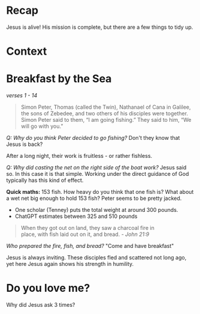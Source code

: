 # Recap
Jesus is alive!
His mission is complete, but there are a few things to tidy up.

# Context

# Breakfast by the Sea
_verses 1 - 14_
> Simon Peter, Thomas (called the Twin), Nathanael of Cana in Galilee, the sons of Zebedee, and two others of his disciples were together. Simon Peter said to them, “I am going fishing.” They said to him, “We will go with you.”

_Q: Why do you think Peter decided to go fishing?_
Don't they know that Jesus is back?

After a long night, their work is fruitless - or rather fishless.

_Q: Why did casting the net on the right side of the boat work?_
Jesus said so. In this case it is that simple.
Working under the direct guidance of God typically has this kind of effect.

**Quick maths:**
153 fish. How heavy do you think that one fish is? 
What about a wet net big enough to hold 153 fish? Peter seems to be pretty jacked.
 - One scholar (Tenney) puts the total weight at around 300 pounds.
 - ChatGPT estimates between 325 and 510 pounds

>When they got out on land, they saw a charcoal fire in place, with fish laid out on it, and bread. _- John 21:9_

_Who prepared the fire, fish, and bread?_
"Come and have breakfast"

Jesus is always inviting. These disciples fled and scattered not long ago, yet here Jesus again shows his strength in humility.




# Do you love me?

Why did Jesus ask 3 times?